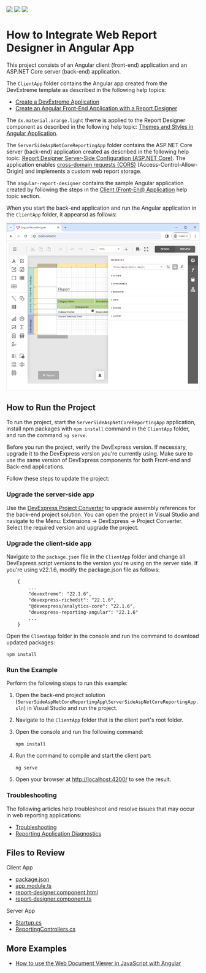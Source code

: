 <!-- default badges list -->
![](https://img.shields.io/endpoint?url=https://codecentral.devexpress.com/api/v1/VersionRange/128596902/22.1.3%2B)
[![](https://img.shields.io/badge/Open_in_DevExpress_Support_Center-FF7200?style=flat-square&logo=DevExpress&logoColor=white)](https://supportcenter.devexpress.com/ticket/details/T566422)
[![](https://img.shields.io/badge/📖_How_to_use_DevExpress_Examples-e9f6fc?style=flat-square)](https://docs.devexpress.com/GeneralInformation/403183)
<!-- default badges end -->
# How to Integrate Web Report Designer in Angular App

This project consists of an Angular client (front-end) application and an ASP.NET Core server (back-end) application. 

The `ClientApp` folder contains the Angular app created from the DevExtreme template as described in the following help topics:

- [Create a DevExtreme Application](https://js.devexpress.com/Documentation/Guide/Angular_Components/Getting_Started/Create_a_DevExtreme_Application/)
- [Create an Angular Front-End Application with a Report Designer](https://docs.devexpress.com/XtraReports/119431/web-reporting/javascript-reporting/angular/report-designer/quick-start/report-designer-integration-in-angular)

The `dx.material.orange.light` theme is applied to the Report Designer component as described in the following help topic: [Themes and Styles in Angular Application](https://docs.devexpress.com/XtraReports/403931/web-reporting/javascript-reporting/angular/themes-and-styles?p=netframework).

The `ServerSideAspNetCoreReportingApp` folder contains the ASP.NET Core server (back-end) application created as described in the following help topic: [Report Designer Server-Side Configuration (ASP.NET Core)](https://docs.devexpress.com/XtraReports/400196/web-reporting/javascript-reporting/server-side-configuration/report-designer/report-designer-server-side-configuration-asp-net-core). The application enables [cross-domain requests (CORS)](https://developer.mozilla.org/en-US/docs/Web/HTTP/CORS) (Access-Control-Allow-Origin) and implements a custom web report storage.

The `angular-report-designer` contains the sample Angular application created by following the steps in the [Client (Front-End) Application](https://docs.devexpress.com/XtraReports/119431/web-reporting/javascript-reporting/angular/report-designer/quick-start/report-designer-integration-in-angular?f=theme#client-front-end-application) help topic section.

When you start the back-end application and run the Angular application in the `ClientApp` folder, it appearsd as follows:

![Web Report Designer Angular App](Images\screenshot.png)


## How to Run the Project

To run the project, start the `ServerSideAspNetCoreReportingApp` application, install npm packages with `npm install` command in the `ClientApp` folder, and run the command  `ng serve`.

Before you run the project, verify the DevExpress version. If necessary, upgrade it to the DevExpress version you're currently using. Make sure to use the same version of DevExpress components for both Front-end and Back-end applications.

Follow these steps to update the project:

### Upgrade the server-side app

Use the [DevExpress Project Converter](https://docs.devexpress.com/ProjectConverter/2529/project-converter) to upgrade assembly references for the back-end project solution. You can open the project in Visual Studio and navigate to the Menu: Extensions -> DevExpress -> Project Converter. Select the required version and upgrade the project.

### Upgrade the client-side app

Navigate to the `package.json` file in the `ClientApp` folder and change all DevExpress script versions to the version you're using on the server side. If you're using v22.1.6, modify the package.json file as follows:

```
    {
        ...
        "devextreme": "22.1.6",
        "devexpress-richedit": "22.1.6",
        "@devexpress/analytics-core": "22.1.6",
        "devexpress-reporting-angular": "22.1.6"
        ...
    }
```

Open the `ClientApp` folder in the console and run the command to download updated packages:

```
npm install
```

### Run the Example
Perform the following steps to run this example:

1. Open the back-end project solution (`ServerSideAspNetCoreReportingApp\ServerSideAspNetCoreReportingApp.sln`) in Visual Studio and run the project.
2. Navigate to the `ClientApp` folder that is the client part's root folder.
3. Open the console and run the following command:

    ```npm install```

4. Run the command to compile and start the client part:

    ```ng serve```

5. Open your browser at [http://localhost:4200/](http://localhost:4200/) to see the result.

### Troubleshooting 

The following articles help troubleshoot and resolve issues that may occur in web reporting applications:
* [Troubleshooting](https://docs.devexpress.com/XtraReports/401726/web-reporting/general-information/troubleshooting)
* [Reporting Application Diagnostics](https://docs.devexpress.com/XtraReports/401687/web-reporting/general-information/application-diagnostics)

## Files to Review

Client App

- [package.json](ClientApp\package.json)
- [app.module.ts](ClientApp\src\app\app.module.ts)
- [report-designer.component.html](ClientApp\src\app\pages\report-designer\report-designer.component.html)
- [report-designer.component.ts](ClientApp\src\app\pages\report-designer\report-designer.component.ts)

Server App

- [Startup.cs](ServerSideAspNetCoreReportingApp\ServerSideAspNetCoreReportingApp\Startup.cs)
- [ReportingControllers.cs](ServerSideAspNetCoreReportingApp\ServerSideAspNetCoreReportingApp\Controllers\ReportingControllers.cs)

## More Examples

* [How to use the Web Document Viewer in JavaScript with Angular](https://github.com/DevExpress-Examples/Reporting_how-to-use-the-web-document-viewer-in-javascript-with-angular-t566419)




